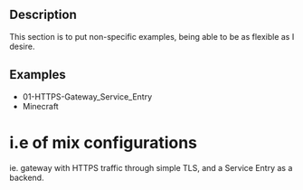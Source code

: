 ## Description

This section is to put non-specific examples, being able to be as flexible as I desire.

## Examples

- 01-HTTPS-Gateway_Service_Entry
- Minecraft


# i.e of mix configurations

ie. gateway with HTTPS traffic through simple TLS, and a Service Entry as a backend.


